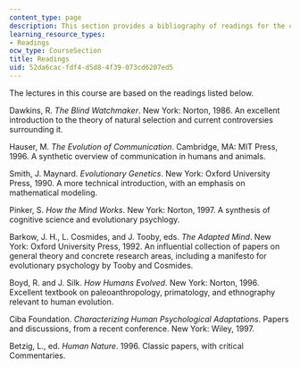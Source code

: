 ```yaml
---
content_type: page
description: This section provides a bibliography of readings for the course.
learning_resource_types:
- Readings
ocw_type: CourseSection
title: Readings
uid: 52da6cac-fdf4-d5d8-4f39-073cd6207ed5
---
```


The lectures in this course are based on the readings listed below.

Dawkins, R. _The Blind Watchmaker_. New York: Norton, 1986. An excellent introduction to the theory of natural selection and current controversies surrounding it.

Hauser, M. _The Evolution of Communication_. Cambridge, MA: MIT Press, 1996. A synthetic overview of communication in humans and animals.

Smith, J. Maynard. _Evolutionary Genetics_. New York: Oxford University Press, 1990. A more technical introduction, with an emphasis on mathematical modeling.

Pinker, S. _How the Mind Works_. New York: Norton, 1997. A synthesis of cognitive science and evolutionary psychlogy.

Barkow, J. H., L. Cosmides, and J. Tooby, eds. _The Adapted Mind_. New York: Oxford University Press, 1992. An influential collection of papers on general theory and concrete research areas, including a manifesto for evolutionary psychology by Tooby and Cosmides.

Boyd, R. and J. Silk. _How Humans Evolved_. New York: Norton, 1996. Excellent textbook on paleoanthropology, primatology, and ethnography relevant to human evolution.

Ciba Foundation. _Characterizing Human Psychological Adaptations_. Papers and discussions, from a recent conference. New York: Wiley, 1997.

Betzig, L., ed. _Human Nature_. 1996. Classic papers, with critical Commentaries.